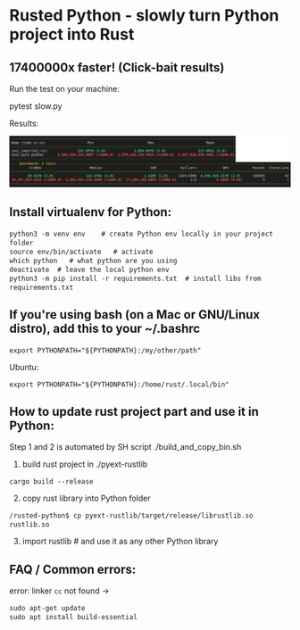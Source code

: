# Rusted Python - slowly turn Python project into Rust

## 17400000x faster! (Click-bait results)

Run the test on your machine:

   pytest slow.py 

Results:

<img alt="Description" src="https://github.com/PavelVavruska/rusted-python/blob/master/results_20220611.png">


## Install virtualenv for Python:

```
python3 -m venv env    # create Python env locally in your project folder
source env/bin/activate   # activate
which python   # what python are you using
deactivate  # leave the local python env
python3 -m pip install -r requirements.txt  # install libs from requirements.txt
```


## If you're using bash (on a Mac or GNU/Linux distro), add this to your ~/.bashrc

    export PYTHONPATH="${PYTHONPATH}:/my/other/path"

Ubuntu: 

    export PYTHONPATH="${PYTHONPATH}:/home/rust/.local/bin"


## How to update rust project part and use it in Python:

Step 1 and 2 is automated by SH script ./build_and_copy_bin.sh

1) build rust project in ./pyext-rustlib
```
cargo build --release
```
2) copy rust library into Python folder
```
/rusted-python$ cp pyext-rustlib/target/release/librustlib.so rustlib.so
```
3) import rustlib # and use it as any other Python library


## FAQ / Common errors:

error: linker `cc` not found
-> 
```
sudo apt-get update
sudo apt install build-essential
```